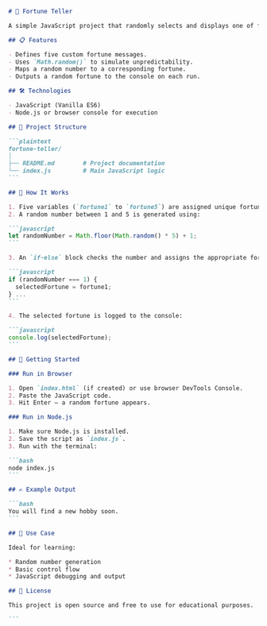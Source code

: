 ````markdown
# 🧿 Fortune Teller

A simple JavaScript project that randomly selects and displays one of five predefined fortunes. This mini-app demonstrates variable initialization, random number generation, conditional logic, and console output in JavaScript.

## 📋 Features

- Defines five custom fortune messages.
- Uses `Math.random()` to simulate unpredictability.
- Maps a random number to a corresponding fortune.
- Outputs a random fortune to the console on each run.

## 🛠️ Technologies

- JavaScript (Vanilla ES6)
- Node.js or browser console for execution

## 📁 Project Structure

```plaintext
fortune-teller/
│
├── README.md        # Project documentation
└── index.js         # Main JavaScript logic
```

## 📜 How It Works

1. Five variables (`fortune1` to `fortune5`) are assigned unique fortune strings.
2. A random number between 1 and 5 is generated using:

```javascript
let randomNumber = Math.floor(Math.random() * 5) + 1;
```

3. An `if-else` block checks the number and assigns the appropriate fortune:

```javascript
if (randomNumber === 1) {
  selectedFortune = fortune1;
} ...
```

4. The selected fortune is logged to the console:

```javascript
console.log(selectedFortune);
```

## 🚀 Getting Started

### Run in Browser

1. Open `index.html` (if created) or use browser DevTools Console.
2. Paste the JavaScript code.
3. Hit Enter — a random fortune appears.

### Run in Node.js

1. Make sure Node.js is installed.
2. Save the script as `index.js`.
3. Run with the terminal:

```bash
node index.js
```

## ✍️ Example Output

```bash
You will find a new hobby soon.
```

## 📌 Use Case

Ideal for learning:

* Random number generation
* Basic control flow
* JavaScript debugging and output

## 📄 License

This project is open source and free to use for educational purposes.

```
